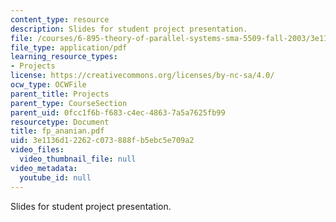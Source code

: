 ```yaml
---
content_type: resource
description: Slides for student project presentation.
file: /courses/6-895-theory-of-parallel-systems-sma-5509-fall-2003/3e1136d12262c073888fb5ebc5e709a2_fp_ananian.pdf
file_type: application/pdf
learning_resource_types:
- Projects
license: https://creativecommons.org/licenses/by-nc-sa/4.0/
ocw_type: OCWFile
parent_title: Projects
parent_type: CourseSection
parent_uid: 0fcc1f6b-f683-c4ec-4863-7a5a7625fb99
resourcetype: Document
title: fp_ananian.pdf
uid: 3e1136d1-2262-c073-888f-b5ebc5e709a2
video_files:
  video_thumbnail_file: null
video_metadata:
  youtube_id: null
---
```

Slides for student project presentation.